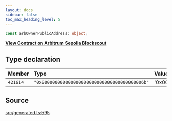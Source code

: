 ```yaml
---
layout: docs
sidebar: false
toc_max_heading_level: 5
---
```


```ts
const arbOwnerPublicAddress: object;
```

[__View Contract on Arbitrum Sepolia Blockscout__](https://sepolia-explorer.arbitrum.io/address/0x000000000000000000000000000000000000006b)

## Type declaration

| Member | Type | Value |
| :------ | :------ | :------ |
| `421614` | `"0x000000000000000000000000000000000000006b"` | '0x000000000000000000000000000000000000006b' |

## Source

[src/generated.ts:595](https://github.com/OffchainLabs/arbitrum-orbit-sdk/blob/27c24d61cdc7e62a81af29bd04f39d5a3549ecb3/src/generated.ts#L595)
